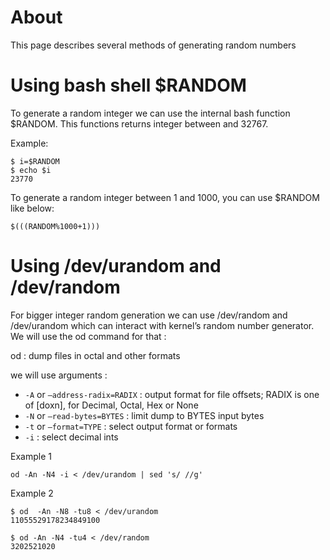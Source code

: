 # About
This page describes several methods of generating random numbers

# Using bash shell $RANDOM

To generate a random integer we can use the internal bash function $RANDOM.
This functions returns integer between and 32767.

Example:

```
$ i=$RANDOM
$ echo $i
23770
```

To generate a random integer between 1 and 1000, you can use $RANDOM like below:

```
$(((RANDOM%1000+1)))
```


# Using /dev/urandom and /dev/random

For bigger integer random generation we can use /dev/random and /dev/urandom which can interact with kernel’s random number generator. We will use the od command for that :

od : dump files in octal and other formats

we will use arguments :
* `-A` or `–address-radix=RADIX` : output format for file offsets; RADIX is one of [doxn], for Decimal, Octal, Hex or None
* `-N` or `–read-bytes=BYTES` : limit dump to BYTES input bytes
* `-t` or `–format=TYPE` : select output format or formats
* `-i` : select decimal ints

Example 1
```
od -An -N4 -i < /dev/urandom | sed 's/ //g'
```

Example 2
```
$ od  -An -N8 -tu8 < /dev/urandom
11055529178234849100

$ od -An -N4 -tu4 < /dev/random
3202521020
```
